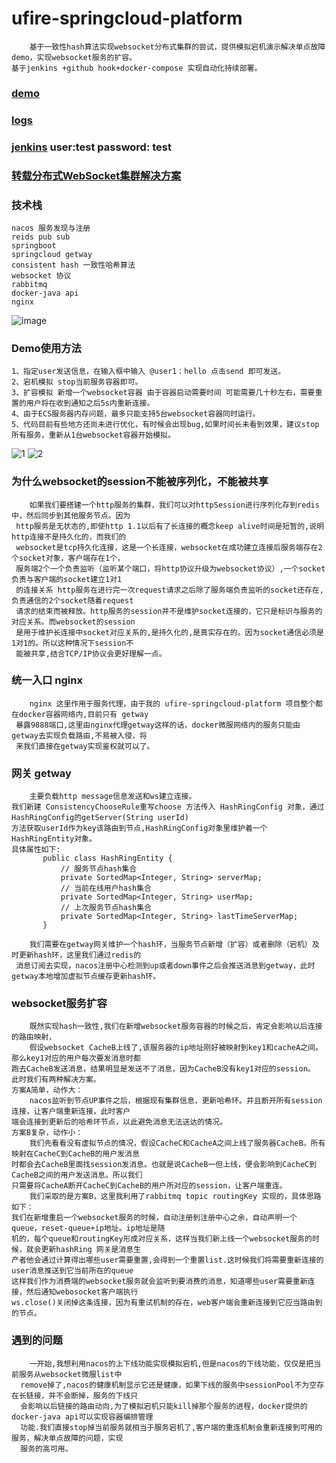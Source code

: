 # ufire-springcloud-platform
        基于一致性hash算法实现websocket分布式集群的尝试，提供模拟宕机演示解决单点故障demo，实现websocket服务的扩容。
    基于jenkins +github hook+docker-compose 实现自动化持续部署。
### [demo](http://websocket.ufiredong.cn/ufire-websocket-ui/)
### [logs](http://logs.ufiredong.cn)
### [jenkins](http://jenkins.ufiredong.cn)  user:test password: test
### [转载分布式WebSocket集群解决方案](https://www.cnblogs.com/dk1024/p/14015486.html) 
### 技术栈
    nacos 服务发现与注册
    reids pub sub 
    springboot
    springcloud getway
    consistent hash 一致性哈希算法
    websocket 协议
    rabbitmq
    docker-java api
    nginx
![image](https://github.com/ufiredong/ufire-springcloud-platform/blob/feature/dev/img.png)
### Demo使用方法
    1、指定user发送信息，在输入框中输入 @user1：hello 点击send 即可发送。
    2、宕机模拟 stop当前服务容器即可。
    3、扩容模拟 新增一个websocket容器 由于容器启动需要时间 可能需要几十秒左右，需要重置的用户将在收到通知之后5s内重新连接。
    4、由于ECS服务器内存问题，最多只能支持5台websocket容器同时运行。
    5、代码目前有些地方还尚未进行优化，有时候会出现bug,如果时间长未看到效果，建议stop所有服务，重新从1台websocket容器开始模拟。
![1](https://github.com/ufiredong/ufire-springcloud-platform/blob/feature/dev/1.png)
![2](https://github.com/ufiredong/ufire-springcloud-platform/blob/feature/dev/2.png)
### 为什么websocket的session不能被序列化，不能被共享
        如果我们要搭建一个http服务的集群，我们可以对httpSession进行序列化存到redis中，然后同步到其他服务节点。因为
     http服务是无状态的,即使http 1.1以后有了长连接的概念keep alive时间是短暂的,说明http连接不是持久化的，而我们的
     websocket是tcp持久化连接，这是一个长连接，websocket在成功建立连接后服务端存在2个socket对象，客户端存在1个，
     服务端2个一个负责监听（监听某个端口，将http协议升级为websocket协议）,一个socket负责与客户端的socket建立1对1
     的连接关系 http服务在进行完一次request请求之后除了服务端负责监听的socket还存在,负责通信的2个socket随着request
     请求的结束而被释放。http服务的session并不是维护socket连接的，它只是标识与服务的对应关系。而websocket的session
     是用于维护长连接中socket对应关系的,是持久化的,是真实存在的。因为socket通信必须是1对1的。所以这种情况下session不
     能被共享,结合TCP/IP协议会更好理解一点。
### 统一入口 nginx
        nginx 这里作用于服务代理，由于我的 ufire-springcloud-platform 项目整个都在docker容器网络内,目前只有 getway
     暴露9888端口,这里由nginx代理getway这样的话，docker微服网络内的服务只能由getway去实现负载路由,不易被入侵，将
     来我们直接在getway实现鉴权就可以了。
### 网关 getway
        主要负载http message信息发送和ws建立连接。
    我们新建 ConsistencyChooseRule重写choose 方法传入 HashRingConfig 对象，通过 HashRingConfig的getServer(String userId)
    方法获取userId作为key该路由到节点,HashRingConfig对象里维护着一个HashRingEntity对象。
    具体属性如下:
           public class HashRingEntity {
               // 服务节点hash集合
               private SortedMap<Integer, String> serverMap;
               // 当前在线用户hash集合
               private SortedMap<Integer, String> userMap;
               // 上次服务节点hash集合
               private SortedMap<Integer, String> lastTimeServerMap;
           }
           
        我们需要在getway网关维护一个hash环，当服务节点新增（扩容）或者删除（宕机）及时更新hash环，这里我们通过redis的
     消息订阅去实现，nacos注册中心检测到up或者down事件之后会推送消息到getway，此时getway本地增加虚拟节点缓存更新hash环。
### websocket服务扩容 
        既然实现hash一致性,我们在新增websocket服务容器的时候之后，肯定会影响以后连接的路由映射，
        假设websocket CacheB上线了,该服务器的ip地址刚好被映射到key1和cacheA之间。那么key1对应的用户每次要发消息时都
    跑去CacheB发送消息，结果明显是发送不了消息，因为CacheB没有key1对应的session。
    此时我们有两种解决方案。
    方案A简单，动作大：
        nacos监听到节点UP事件之后，根据现有集群信息，更新哈希环。并且断开所有session连接，让客户端重新连接，此时客户
    端会连接到更新后的哈希环节点，以此避免消息无法送达的情况。
    方案B复杂，动作小：
        我们先看看没有虚拟节点的情况，假设CacheC和CacheA之间上线了服务器CacheB。所有映射在CacheC到CacheB的用户发消息
    时都会去CacheB里面找session发消息。也就是说CacheB一但上线，便会影响到CacheC到CacheB之间的用户发送消息。所以我们
    只需要将CacheA断开CacheC到CacheB的用户所对应的session，让客户端重连。
        我们采取的是方案B，这里我利用了rabbitmq topic routingKey 实现的，具体思路如下：
    我们在新增重启一个websocket服务的时候，自动注册到注册中心之余，自动声明一个queue，reset-queue+ip地址。ip地址是随
    机的，每个queue和routingKey形成对应关系，这样当我们新上线一个websocket服务的时候，就会更新hashRing 网关是消息生
    产者他会通过计算得出哪些user需要重置,会得到一个重置list.这时候我们将需要重新连接的user消息推送到它当前所在的queue
    这样我们作为消费端的websocket服务就会监听到要消费的消息，知道哪些user需要重新连接，然后通知webosocket客户端执行
    ws.close()关闭掉这条连接，因为有重试机制的存在，web客户端会重新连接到它应当路由到的节点。
### 遇到的问题
        一开始,我想利用nacos的上下线功能实现模拟宕机,但是nacos的下线功能，仅仅是把当前服务从websocket微服list中
      remove掉了,nacos的健康机制显示它还是健康，如果下线的服务中sessionPool不为空存在长链接，并不会断掉，服务的下线只
      会影响以后链接的路由动向,为了模拟宕机只能kill掉那个服务的进程，docker提供的docker-java api可以实现容器编排管理
      功能.我们直接stop掉当前服务就相当于服务宕机了,客户端的重连机制会重新连接到可用的服务，解决单点故障的问题，实现
      服务的高可用。
    

